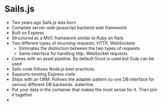 Sails.js
=============


* Two years ago Sails.js was born
* Complete server-side javascript backend web framework
* Built on Express
* Structured as a MVC framework similar to Ruby on Rails
* Two different types of incoming requests: HTTP, WebSockets
  * Eliminates the distinction between the two types of requests
  * Same interface for handling http, WebSocket requests
* Comes with an asset pipeline. By default Grunt is used but Gulp can be used
* Sails code follows Node.js best practices.
* Supports existing Express code
* Ships with an ORM. Follows the adapter pattern so one DB interface for various different DB backends. waterline.
* Put your data in the container that makes the most sense for it. Then join it together
* 